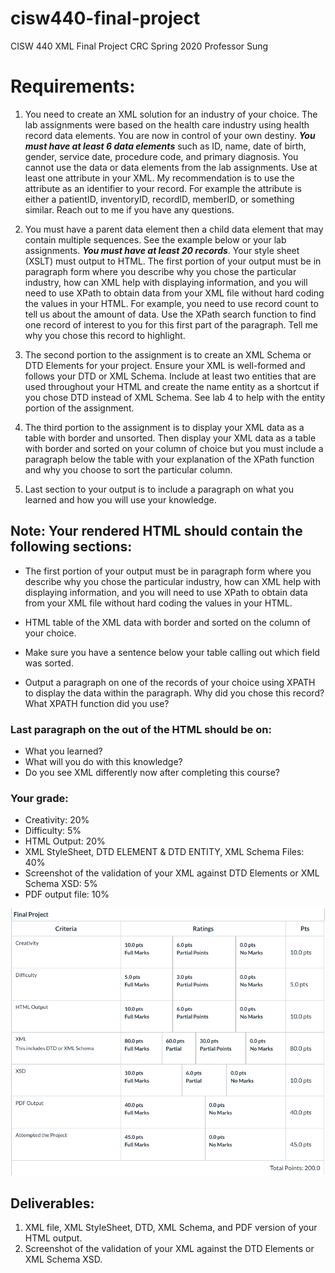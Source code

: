 # cisw440-final-project

CISW 440 XML Final Project
CRC Spring 2020
Professor Sung


# Requirements:

1. You need to create an XML solution for an industry of your choice. The lab assignments were based on the health care industry using health record data elements. You are now in control of your own destiny. _**You must have at least 6 data elements**_ such as ID, name, date of birth, gender, service date, procedure code, and primary diagnosis. You cannot use the data or data elements from the lab assignments. Use at least one attribute in your XML. My recommendation is to use the attribute as an identifier to your record. For example the attribute is either a patientID, inventoryID, recordID, memberID, or something similar. Reach out to me if you have any questions. 

1. You must have a parent data element then a child data element that may contain multiple sequences. See the example below or your lab assignments. _**You must have at least 20 records**_. Your style sheet (XSLT) must output to HTML. The first portion of your output must be in paragraph form where you describe why you chose the particular industry, how can XML help with displaying information, and you will need to use XPath to obtain data from your XML file without hard coding the values in your HTML. For example, you need to use record count to tell us about the amount of data. Use the XPath search function to find one record of interest to you for this first part of the paragraph. Tell me why you chose this record to highlight.

1. The second portion to the assignment is to create an XML Schema or DTD Elements for your project. Ensure your XML is well-formed and follows your DTD or XML Schema. Include at least two entities that are used throughout your HTML and create the name entity as a shortcut if you chose DTD instead of XML Schema. See lab 4 to help with the entity portion of the assignment.

1. The third portion to the assignment is to display your XML data as a table with border and unsorted. Then display your XML data as a table with border and sorted on your column of choice but you must include a paragraph below the table with your explanation of the XPath function and why you choose to sort the particular column.

1. Last section to your output is to include a paragraph on what you learned and how you will use your knowledge.

## Note:  Your rendered HTML should contain the following sections:
* The first portion of your output must be in paragraph form where you describe why you chose the particular industry, how can XML help with displaying information, and you will need to use XPath to obtain data from your XML file without hard coding the values in your HTML.

* HTML table of the XML data with border and sorted on the column of your choice. 

* Make sure you have a sentence below your table calling out which field was sorted.

* Output a paragraph on one of the records of your choice using XPATH to display the data within the paragraph. Why did you chose this record? What XPATH function did you use?


### Last paragraph on the out of the HTML should be on:
* What you learned? 
* What will you do with this knowledge?  
* Do you see XML differently now after completing this course?

### Your grade:
* Creativity: 20%
* Difficulty: 5%
* HTML Output: 20%
* XML StyleSheet, DTD ELEMENT & DTD ENTITY, XML Schema Files: 40%
* Screenshot of the validation of your XML against DTD Elements or XML Schema XSD: 5%
* PDF output file: 10%

![image](/images/rubric.png)

## Deliverables:
1. XML file, XML StyleSheet, DTD, XML Schema, and PDF version of your HTML output.
2. Screenshot of the validation of your XML against the DTD Elements or XML Schema XSD.